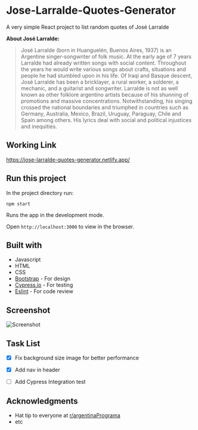 # Jose-Larralde-Quotes-Generator
A very simple React project to list random quotes of José Larralde

**About José Larralde:**

>José Larralde (born in Huanguelén, Buenos Aires, 1937) is an Argentine singer-songwriter of folk music.
>At the early age of 7 years Larralde had already written songs with social content. Throughout the years he would write various songs about crafts, situations and people he had stumbled upon in his life. Of Iraqi and Basque descent, José Larralde has been a bricklayer, a rural worker, a solderer, a mechanic, and a guitarist and songwriter.
>Larralde is not as well known as other folklore argentino artists because of his shunning of promotions and massive concentrations. Notwithstanding, his singing crossed the national boundaries and triumphed in countries such as Germany, Australia, Mexico, Brazil, Uruguay, Paraguay, Chile and Spain among others. His lyrics deal with social and political injustices and inequities.

## Working Link
https://jose-larralde-quotes-generator.netlify.app/

## Run this project
In the project directory run:
```
npm start
```
Runs the app in the development mode.

Open ```http://localhost:3000``` to view in the browser.


## Built with
* Javascript
* HTML
* CSS 
* [Bootstrap](https://getbootstrap.com/) - For design
* [Cypress.io](https://www.cypress.io/) - For testing
* [Eslint](https://eslint.org/) - For code review

## Screenshot
![Screenshot](https://i.imgur.com/iIiqZKU.png)

## Task List
- [x] Fix background size image for better performance
- [x] Add nav in header
- [ ] Add Cypress Integration test


## Acknowledgments
* Hat tip to everyone at [r/argentinaPrograma](https://argentinaprograma.com/)
* etc
